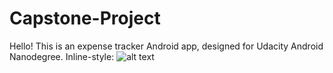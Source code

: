 # Capstone-Project
Hello! This is an expense tracker Android app, designed for Udacity Android Nanodegree.
Inline-style: 
![alt text](http://1onjea25cyhx3uvxgs4vu325.wpengine.netdna-cdn.com/wp-content/uploads/2015/05/AND_BLOG-Sebastian_1200x628.jpg "Udacity Nanodegree")